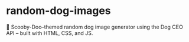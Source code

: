 # random-dog-images
🐶 Scooby-Doo–themed random dog image generator using the Dog CEO API – built with HTML, CSS, and JS.
